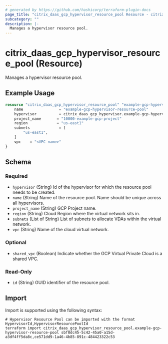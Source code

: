 ```yaml
---
# generated by https://github.com/hashicorp/terraform-plugin-docs
page_title: "citrix_daas_gcp_hypervisor_resource_pool Resource - citrix"
subcategory: ""
description: |-
  Manages a hypervisor resource pool.
---
```


# citrix_daas_gcp_hypervisor_resource_pool (Resource)

Manages a hypervisor resource pool.

## Example Usage

```terraform
resource "citrix_daas_gcp_hypervisor_resource_pool" "example-gcp-hypervisor-resource-pool" {
    name                = "example-gcp-hypervisor-resource-pool"
    hypervisor          = citrix_daas_gcp_hypervisor.example-gcp-hypervisor.id
    project_name       = "10000-example-gcp-project"
    region             = "us-east1"
    subnets             = [
        "us-east1",
    ]
    vpc    = "<VPC name>"
}
```

<!-- schema generated by tfplugindocs -->
## Schema

### Required

- `hypervisor` (String) Id of the hypervisor for which the resource pool needs to be created.
- `name` (String) Name of the resource pool. Name should be unique across all hypervisors.
- `project_name` (String) GCP Project name.
- `region` (String) Cloud Region where the virtual network sits in.
- `subnets` (List of String) List of subnets to allocate VDAs within the virtual network.
- `vpc` (String) Name of the cloud virtual network.

### Optional

- `shared_vpc` (Boolean) Indicate whether the GCP Virtual Private Cloud is a shared VPC.

### Read-Only

- `id` (String) GUID identifier of the resource pool.

## Import

Import is supported using the following syntax:

```shell
# Hypervisor Resource Pool can be imported with the format HypervisorId,HypervisorResourcePoolId
terraform import citrix_daas_gcp_hypervisor_resource_pool.example-gcp-hypervisor-resource-pool sbf0dc45-5c42-45a0-a15d-a3df4ff5da8c,ce571dd9-1a46-4b85-891c-484423322c53
```
